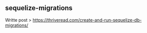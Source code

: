 ## sequelize-migrations

Writte post > https://thriveread.com/create-and-run-sequelize-db-migrations/
